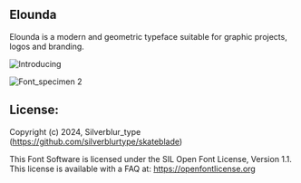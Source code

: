 ## Elounda

Elounda is a modern and geometric typeface suitable for graphic projects, logos and branding.

![Introducing](https://github.com/silverblurtype/elounda/assets/163983174/130f1149-ae7f-4d65-9a66-9733e18e4384)

![Font_specimen 2](https://github.com/silverblurtype/elounda/assets/163983174/8bf48a8f-f2fa-4586-a342-0fcf3bedc060)

## License:
Copyright (c) 2024, Silverblur_type (https://github.com/silverblurtype/skateblade)


This Font Software is licensed under the SIL Open Font License, Version 1.1. This license is available with a FAQ at:
https://openfontlicense.org
